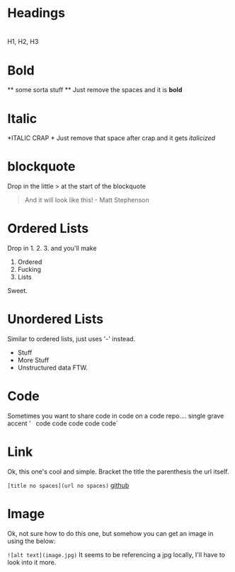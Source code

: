 # Headings
#
##
###

H1, H2, H3

# Bold
** some sorta stuff **
Just remove the spaces and it is **bold**

# Italic
*ITALIC CRAP *
Just remove that space after crap and it gets *italicized*

# blockquote
Drop in the little > at the start of the blockquote
> And it will look like this! - Matt Stephenson

# Ordered Lists
Drop in 1. 2. 3. and you'll make
1. Ordered
2. Fucking
3. Lists

Sweet.

# Unordered Lists
Similar to ordered lists, just uses '-' instead.
- Stuff
- More Stuff
- Unstructured data FTW.

# Code
Sometimes you want to share code in code on a code repo.... single grave accent ' <your code here> `
`code code code code code`

# Link
Ok, this one's cool and simple.  Bracket the title the parenthesis the url itself.  

`[title no spaces](url no spaces)`
[github](github.com)

# Image
Ok, not sure how to do this one, but somehow you can get an image in using the below:

`![alt text](image.jpg)`
It seems to be referencing a jpg locally, I'll have to look into it more.
